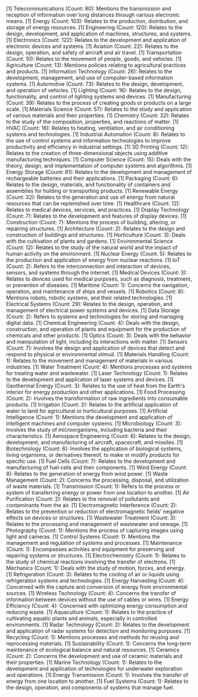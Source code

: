 [1] Telecommunications (Count: 80): Mentions the transmission and reception of information over long distances through various electronic means.
[1] Energy (Count: 103): Relates to the production, distribution, and storage of energy resources.
[1] Engineering (Count: 120): Relates to the design, development, and application of machines, structures, and systems.
[1] Electronics (Count: 122): Relates to the development and application of electronic devices and systems.
[1] Aviation (Count: 22): Relates to the design, operation, and safety of aircraft and air travel.
[1] Transportation (Count: 10): Relates to the movement of people, goods, and vehicles.
[1] Agriculture (Count: 13): Mentions policies relating to agricultural practices and products.
[1] Information Technology (Count: 26): Relates to the development, management, and use of computer-based information systems.
[1] Automotive (Count: 73): Relates to the design, development, and operation of vehicles.
[1] Lighting (Count: 16): Relates to the design, functionality, and control of lighting systems and devices.
[1] Manufacturing (Count: 39): Relates to the process of creating goods or products on a large scale.
[1] Materials Science (Count: 57): Relates to the study and application of various materials and their properties.
[1] Chemistry (Count: 32): Relates to the study of the composition, properties, and reactions of matter.
[1] HVAC (Count: 16): Relates to heating, ventilation, and air conditioning systems and technologies.
[1] Industrial Automation (Count: 8): Relates to the use of control systems and information technologies to improve productivity and efficiency in industrial settings.
[1] 3D Printing (Count: 12): Relates to the creation of three-dimensional objects using additive manufacturing techniques.
[1] Computer Science (Count: 15): Deals with the theory, design, and implementation of computer systems and algorithms.
[1] Energy Storage (Count: 81): Relates to the development and management of rechargeable batteries and their applications.
[1] Packaging (Count: 6): Relates to the design, materials, and functionality of containers and assemblies for holding or transporting products.
[1] Renewable Energy (Count: 32): Relates to the generation and use of energy from natural resources that can be replenished over time.
[1] Healthcare (Count: 12): Relates to medical devices, services, and practices.
[1] Display Technology (Count: 7): Relates to the development and features of display devices.
[1] Construction (Count: 7): Mentions the process of building, altering, or repairing structures.
[1] Architecture (Count: 2): Relates to the design and construction of buildings and structures.
[1] Horticulture (Count: 3): Deals with the cultivation of plants and gardens.
[1] Environmental Science (Count: 12): Relates to the study of the natural world and the impact of human activity on the environment.
[1] Nuclear Energy (Count: 5): Relates to the production and application of energy from nuclear reactions.
[1] IoT (Count: 2): Refers to the interconnection and interaction of devices, sensors, and systems through the internet.
[1] Medical Devices (Count: 3): Relates to devices used for medical purposes, such as diagnosis, treatment, or prevention of diseases.
[1] Maritime (Count: 1): Concerns the navigation, operation, and maintenance of ships and vessels.
[1] Robotics (Count: 8): Mentions robots, robotic systems, and their related technologies.
[1] Electrical Systems (Count: 29): Relates to the design, operation, and management of electrical power systems and devices.
[1] Data Storage (Count: 2): Refers to systems and technologies for storing and managing digital data.
[1] Chemical Engineering (Count: 4): Deals with the design, construction, and operation of plants and equipment for the production of chemicals and other products.
[1] Optics (Count: 3): Deals with the behavior and manipulation of light, including its interactions with matter.
[1] Sensors (Count: 7): Involves the design and application of devices that detect and respond to physical or environmental stimuli.
[1] Materials Handling (Count: 1): Relates to the movement and management of materials in various industries.
[1] Water Treatment (Count: 4): Mentions processes and systems for treating water and wastewater.
[1] Laser Technology (Count: 1): Relates to the development and application of laser systems and devices.
[1] Geothermal Energy (Count: 3): Relates to the use of heat from the Earth's interior for energy production and other applications.
[1] Food Processing (Count: 2): Involves the transformation of raw ingredients into consumable products.
[1] Irrigation (Count: 2): Relates to the artificial application of water to land for agricultural or horticultural purposes.
[1] Artificial Intelligence (Count: 1): Mentions the development and application of intelligent machines and computer systems.
[1] Microbiology (Count: 3): Involves the study of microorganisms, including bacteria and their characteristics.
[1] Aerospace Engineering (Count: 6): Relates to the design, development, and manufacturing of aircraft, spacecraft, and missiles.
[1] Biotechnology (Count: 6): Involves the application of biological systems, living organisms, or derivatives thereof, to make or modify products for specific use.
[1] Fuel Cells (Count: 7): Relates to the development and manufacturing of fuel cells and their components.
[1] Wind Energy (Count: 8): Relates to the generation of energy from wind power.
[1] Waste Management (Count: 2): Concerns the processing, disposal, and utilization of waste materials.
[1] Transmission (Count: 1): Refers to the process or system of transferring energy or power from one location to another.
[1] Air Purification (Count: 2): Relates to the removal of pollutants and contaminants from the air.
[1] Electromagnetic Interference (Count: 2): Relates to the prevention or reduction of electromagnetic fields' negative effects on devices or structures.
[1] Wastewater Treatment (Count: 3): Relates to the processing and management of wastewater and sewage.
[1] Photography (Count: 1): Mentions the process of capturing images using light and cameras.
[1] Control Systems (Count: 1): Mentions the management and regulation of systems and processes.
[1] Maintenance (Count: 1): Encompasses activities and equipment for preserving and repairing systems or structures.
[1] Electrochemistry (Count: 1): Relates to the study of chemical reactions involving the transfer of electrons.
[1] Mechanics (Count: 1): Deals with the study of motion, forces, and energy.
[1] Refrigeration (Count: 3): Relates to the cooling of air or liquids using refrigeration systems and technologies.
[1] Energy Harvesting (Count: 4): Concerned with the capture and conversion of energy from environmental sources.
[1] Wireless Technology (Count: 4): Concerns the transfer of information between devices without the use of cables or wires.
[1] Energy Efficiency (Count: 4): Concerned with optimizing energy consumption and reducing waste.
[1] Aquaculture (Count: 1): Relates to the practice of cultivating aquatic plants and animals, especially in controlled environments.
[1] Radar Technology (Count: 2): Relates to the development and application of radar systems for detection and monitoring purposes.
[1] Recycling (Count: 1): Mentions processes and methods for reusing and reprocessing materials.
[1] Sustainability (Count: 1): Concerns the long-term maintenance of ecological balance and natural resources.
[1] Ceramics (Count: 2): Concerns the development and use of ceramic materials and their properties.
[1] Marine Technology (Count: 1): Relates to the development and application of technologies for underwater exploration and operations.
[1] Energy Transmission (Count: 1): Involves the transfer of energy from one location to another.
[1] Fuel Systems (Count: 1): Relates to the design, operation, and components of systems that manage fuel.

